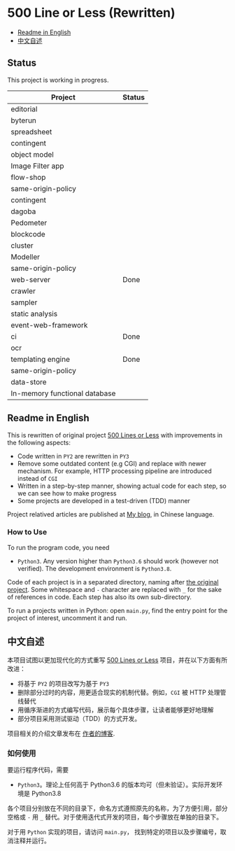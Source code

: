 # 500 Line or Less (Rewritten)

- [Readme in English](#english-readme)
- [中文自述](#chinese-readme>)

## Status

This project is working in progress.

| Project | Status |
|---------|--------|
| editorial |  |
| byterun |  |
| spreadsheet |  |
| contingent |  |
| object model |  |
| Image Filter app |  |
| flow-shop |  |
| same-origin-policy |  |
| contingent |  |
| dagoba |  |
| Pedometer |  |
| blockcode |  |
| cluster |  |
| Modeller |  |
| same-origin-policy |  |
| web-server | Done |
| crawler |  |
| sampler |  |
| static analysis |  |
| event-web-framework |  |
| ci | Done |
| ocr |  |
| templating engine | Done |
| same-origin-policy |  |
| data-store |  |
| In-memory functional database |  |


<a name="english-readme"/>

## Readme in English

This is rewritten of original project [500 Lines or Less](https://github.com/aosabook/500lines) with improvements in the following aspects:

- Code written in `PY2` are rewritten in `PY3`
- Remove some outdated content (e.g CGI) and replace with newer mechanism. For example, HTTP processing pipeline are introduced instead of `CGI`
- Written in a step-by-step manner, showing actual code for each step, so we can see how to make progress
- Some projects are developed in a test-driven (TDD) manner

Project relatived articles are published at [My blog](https://shuhari.dev/blog/2020/05/500lines-rewrite-intro), in Chinese language.
 
### How to Use

To run the program code, you need

- `Python3`. Any version higher than `Python3.6` should work (however not verified). The development environment is `Python3.8`.

Code of each project is in a separated directory, naming after [the original project](https://github.com/aosabook/500lines). Some whitespace and `-` character are replaced with `_` for the sake of references in code. Each step has also its own sub-directory.

To run a projects written in Python: open `main.py`, find the entry point for the project of interest, uncomment it and run.


<a name="chinese-readme"/>

## 中文自述

本项目试图以更加现代化的方式重写 [500 Lines or Less](https://github.com/aosabook/500lines) 项目，并在以下方面有所改进：

- 将基于 `PY2` 的项目改写为基于 `PY3`
- 删除部分过时的内容，用更适合现实的机制代替。例如，`CGI` 被 HTTP 处理管线替代
- 用循序渐进的方式编写代码，展示每个具体步骤，让读者能够更好地理解
- 部分项目采用测试驱动（TDD）的方式开发。

项目相关的介绍文章发布在 [作者的博客](https://shuhari.dev/blog/2020/05/500lines-rewrite-intro).
 
### 如何使用

要运行程序代码，需要

- `Python3`。理论上任何高于 Python3.6 的版本均可（但未验证）。实际开发环境是 Python3.8

各个项目分别放在不同的目录下，命名方式遵照原先的名称，为了方便引用，部分空格或 `-` 用 `_` 替代。对于使用迭代式开发的项目，每个步骤放在单独的目录下。

对于用 `Python` 实现的项目，请访问 `main.py`， 找到特定的项目以及步骤编号，取消注释并运行。


